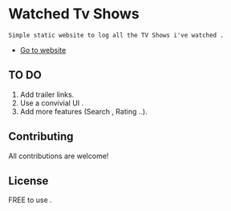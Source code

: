 # Watched Tv Shows 

    Simple static website to log all the TV Shows i've watched .
 * [Go to website](https://mahamdiamine.github.io/tvshows/)

## TO DO 

 1. Add trailer links.
 1. Use a convivial UI .
 1. Add more features (Search , Rating ..).

## Contributing

All contributions are welcome!
## License

FREE to use  .
